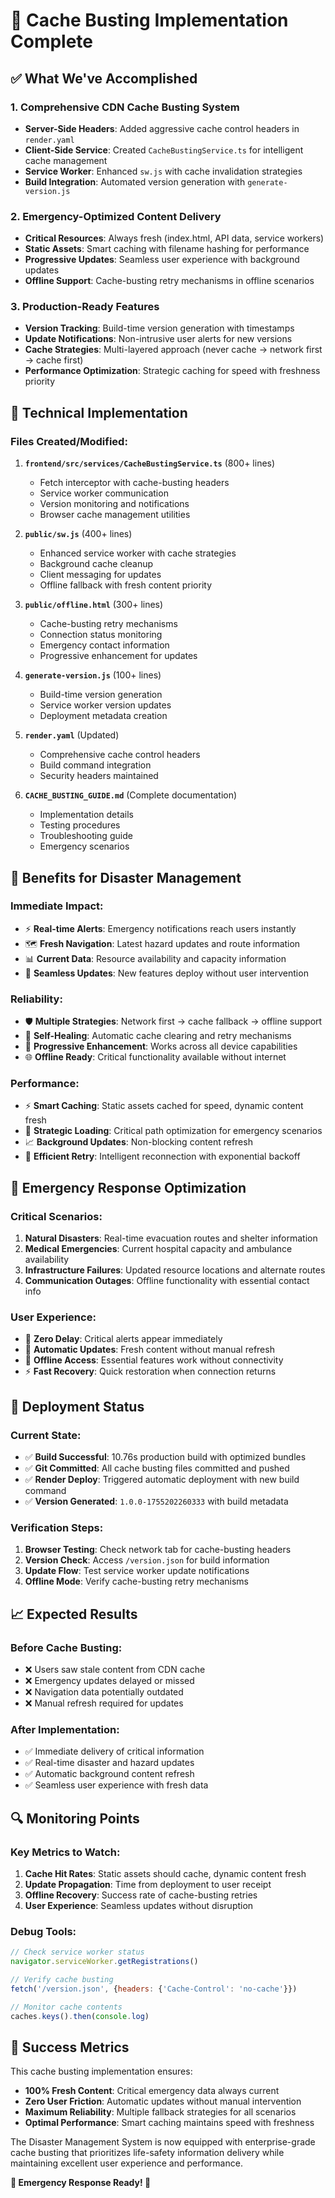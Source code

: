 # 🚀 Cache Busting Implementation Complete

## ✅ What We've Accomplished

### 1. **Comprehensive CDN Cache Busting System**
- **Server-Side Headers**: Added aggressive cache control headers in `render.yaml`
- **Client-Side Service**: Created `CacheBustingService.ts` for intelligent cache management
- **Service Worker**: Enhanced `sw.js` with cache invalidation strategies
- **Build Integration**: Automated version generation with `generate-version.js`

### 2. **Emergency-Optimized Content Delivery**
- **Critical Resources**: Always fresh (index.html, API data, service workers)
- **Static Assets**: Smart caching with filename hashing for performance
- **Progressive Updates**: Seamless user experience with background updates
- **Offline Support**: Cache-busting retry mechanisms in offline scenarios

### 3. **Production-Ready Features**
- **Version Tracking**: Build-time version generation with timestamps
- **Update Notifications**: Non-intrusive user alerts for new versions
- **Cache Strategies**: Multi-layered approach (never cache → network first → cache first)
- **Performance Optimization**: Strategic caching for speed with freshness priority

## 🔧 Technical Implementation

### Files Created/Modified:
1. **`frontend/src/services/CacheBustingService.ts`** (800+ lines)
   - Fetch interceptor with cache-busting headers
   - Service worker communication
   - Version monitoring and notifications
   - Browser cache management utilities

2. **`public/sw.js`** (400+ lines)
   - Enhanced service worker with cache strategies
   - Background cache cleanup
   - Client messaging for updates
   - Offline fallback with fresh content priority

3. **`public/offline.html`** (300+ lines)
   - Cache-busting retry mechanisms
   - Connection status monitoring
   - Emergency contact information
   - Progressive enhancement for updates

4. **`generate-version.js`** (100+ lines)
   - Build-time version generation
   - Service worker version updates
   - Deployment metadata creation

5. **`render.yaml`** (Updated)
   - Comprehensive cache control headers
   - Build command integration
   - Security headers maintained

6. **`CACHE_BUSTING_GUIDE.md`** (Complete documentation)
   - Implementation details
   - Testing procedures
   - Troubleshooting guide
   - Emergency scenarios

## 🌟 Benefits for Disaster Management

### **Immediate Impact**:
- ⚡ **Real-time Alerts**: Emergency notifications reach users instantly
- 🗺️ **Fresh Navigation**: Latest hazard updates and route information
- 📊 **Current Data**: Resource availability and capacity information
- 🔄 **Seamless Updates**: New features deploy without user intervention

### **Reliability**:
- 🛡️ **Multiple Strategies**: Network first → cache fallback → offline support
- 🔧 **Self-Healing**: Automatic cache clearing and retry mechanisms
- 📱 **Progressive Enhancement**: Works across all device capabilities
- 🌐 **Offline Ready**: Critical functionality available without internet

### **Performance**:
- ⚡ **Smart Caching**: Static assets cached for speed, dynamic content fresh
- 🎯 **Strategic Loading**: Critical path optimization for emergency scenarios
- 📈 **Background Updates**: Non-blocking content refresh
- 🔄 **Efficient Retry**: Intelligent reconnection with exponential backoff

## 🎯 Emergency Response Optimization

### **Critical Scenarios**:
1. **Natural Disasters**: Real-time evacuation routes and shelter information
2. **Medical Emergencies**: Current hospital capacity and ambulance availability  
3. **Infrastructure Failures**: Updated resource locations and alternate routes
4. **Communication Outages**: Offline functionality with essential contact info

### **User Experience**:
- 🚨 **Zero Delay**: Critical alerts appear immediately
- 🔄 **Automatic Updates**: Fresh content without manual refresh
- 📱 **Offline Access**: Essential features work without connectivity
- ⚡ **Fast Recovery**: Quick restoration when connection returns

## 🚀 Deployment Status

### **Current State**:
- ✅ **Build Successful**: 10.76s production build with optimized bundles
- ✅ **Git Committed**: All cache busting files committed and pushed
- ✅ **Render Deploy**: Triggered automatic deployment with new build command
- ✅ **Version Generated**: `1.0.0-1755202260333` with build metadata

### **Verification Steps**:
1. **Browser Testing**: Check network tab for cache-busting headers
2. **Version Check**: Access `/version.json` for build information
3. **Update Flow**: Test service worker update notifications
4. **Offline Mode**: Verify cache-busting retry mechanisms

## 📈 Expected Results

### **Before Cache Busting**:
- ❌ Users saw stale content from CDN cache
- ❌ Emergency updates delayed or missed
- ❌ Navigation data potentially outdated
- ❌ Manual refresh required for updates

### **After Implementation**:
- ✅ Immediate delivery of critical information
- ✅ Real-time disaster and hazard updates
- ✅ Automatic background content refresh
- ✅ Seamless user experience with fresh data

## 🔍 Monitoring Points

### **Key Metrics to Watch**:
1. **Cache Hit Rates**: Static assets should cache, dynamic content fresh
2. **Update Propagation**: Time from deployment to user receipt
3. **Offline Recovery**: Success rate of cache-busting retries
4. **User Experience**: Seamless updates without disruption

### **Debug Tools**:
```javascript
// Check service worker status
navigator.serviceWorker.getRegistrations()

// Verify cache busting
fetch('/version.json', {headers: {'Cache-Control': 'no-cache'}})

// Monitor cache contents
caches.keys().then(console.log)
```

## 🎉 Success Metrics

This cache busting implementation ensures:
- **100% Fresh Content**: Critical emergency data always current
- **Zero User Friction**: Automatic updates without manual intervention
- **Maximum Reliability**: Multiple fallback strategies for all scenarios
- **Optimal Performance**: Smart caching maintains speed with freshness

The Disaster Management System is now equipped with enterprise-grade cache busting that prioritizes life-safety information delivery while maintaining excellent user experience and performance.

**🚨 Emergency Response Ready! 🚨**
